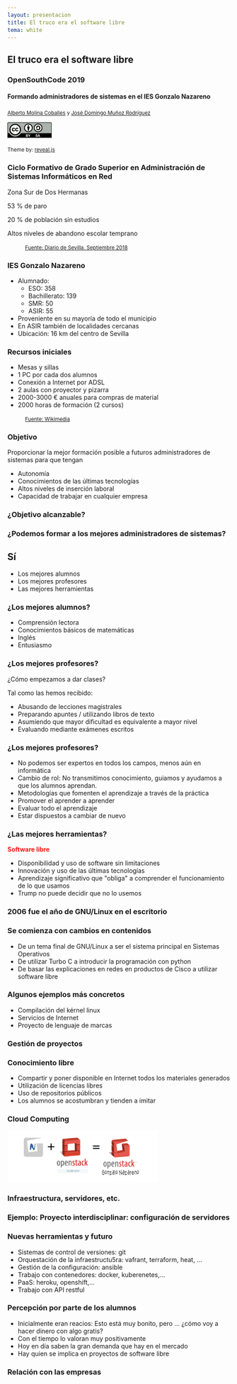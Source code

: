 ```yaml
---
layout: presentacion
title: El truco era el software libre
tema: white
---
```

<section>
	<h2>El truco era el software libre</h2>
	<h3>OpenSouthCode 2019</h3>
	<h4>Formando administradores de sistemas en el IES Gonzalo Nazareno</h4>
		<small>
		<a href="http://albertomolina.wordpress.com">Alberto Molina Coballes</a> y
		<a href="http://www.josedomingo.org">José Domingo Muñoz Rodríguez</a>
		</small>
	<p>
		<a href="http://creativecommons.org/licenses/by-sa/3.0/">
		<img class="plain" src="img/cc_by_sa.png" width="100px" border="0"/></a>
	</p>
	<p><small>Theme by: <a href="http://lab.hakim.se/reveal-js/#/">reveal.js</a></small></p>
</section>

<section>
  <section>
  <h3>Ciclo Formativo de Grado Superior en Administración de Sistemas 
  Informáticos en Red</h3>
  </section>
  <section data-background="img/campus.jpg">
  <p style="position: absolute; z-index: 1; top: 1200%;"><span
  style="color: rgb(255,255,255);">European Higher Education Area con
  ISCED-5</span></p>
  </section>
  <section data-background="img/panorama.png">
  <p>Zona Sur de Dos Hermanas</p>
  <p>53 % de paro</p>
  <p>20 % de población sin estudios</p>
  <p>Altos niveles de abandono escolar temprano</p>
  <p style="text-align: left; position: relative; left: 40px;"><small><a href="https://www.diariodesevilla.es/sevilla/pobreza-exclusion-marginalidad-barrios-sevilla_0_1284472134.html">Fuente: Diario de Sevilla. Septiembre 2018</a></small></p>
  </section>
  <section>
  <h3>IES Gonzalo Nazareno</h3>
  <ul>
	<li>Alumnado:
	<ul>
	 <li>ESO: 358</li>
	 <li>Bachillerato: 139</li>
	 <li>SMR: 50</li>
	 <li>ASIR: 55</li>
	</ul></li>
    <li>Proveniente en su mayoría de todo el municipio</li>
    <li>En ASIR también de localidades cercanas</li>
    <li>Ubicación: 16 km del centro de Sevilla</li>
    </ul>
  </section>
  <section data-background="img/CentroTIC.png">
  <h3>Recursos iniciales</h3>
  <ul>
  <li>Mesas y sillas</li>
  <li>1 PC por cada dos alumnos</li>
  <li>Conexión a Internet por ADSL</li>
  <li>2 aulas con proyector y pizarra</li>
  <li>2000-3000 € anuales para compras de material</li>
  <li>2000 horas de formación (2 cursos)</li>
  </ul>
  <p style="text-align: left; position: relative; left: 40px;"><small><a href="https://upload.wikimedia.org/wikipedia/commons/6/66/CentroTIC.png">Fuente: Wikimedia</a></small></p>
  </section>
  <section>
  <h3>Objetivo</h3>
  <p>Proporcionar la mejor formación posible a futuros administradores de sistemas para que tengan</p>
  <ul>
  <li>Autonomía</li>
  <li>Conocimientos de las últimas tecnologías</li>
  <li>Altos niveles de inserción laboral</li>
  <li>Capacidad de trabajar en cualquier empresa</li>
  </ul>
  </section>
  <section>
  <h3>¿Objetivo alcanzable?</h3>
  </section>
</section>
<section>
<section>
<h3>¿Podemos formar a los mejores administradores de sistemas?</h3>
<h2>Sí</h2>
<ul>
<li>Los mejores alumnos</li>
<li>Los mejores profesores</li>
<li>Las mejores herramientas</li>
</ul>
</section>
<section>
<h3>¿Los mejores alumnos?</h3>
<ul>
<li>Comprensión lectora</li>
<li>Conocimientos básicos de matemáticas</li>
<li>Inglés</li>
<li>Entusiasmo</li>
</ul>
</section>
<section>
<h3>¿Los mejores profesores?</h3>
<p>¿Cómo empezamos a dar clases?</p>
<p>Tal como las hemos recibido:</p>
<ul>
<li>Abusando de lecciones magistrales</li>
<li>Preparando apuntes / utilizando libros de texto</li>
<li>Asumiendo que mayor dificultad es equivalente a mayor nivel</li>
<li>Evaluando mediante exámenes escritos</li>
</ul>
</section>
<section>
<h3>¿Los mejores profesores?</h3>
<ul>
<li>No podemos ser expertos en todos los campos, menos aún en informática</li>
<li>Cambio de rol: No transmitimos conocimiento, guiamos y ayudamos a que los alumnos aprendan.</li>
<li>Metodologı́as que fomenten el aprendizaje a través de la práctica</li>
<li>Promover el aprender a aprender</li>
<li>Evaluar todo el aprendizaje</li>
<li>Estar dispuestos a cambiar de nuevo</li>
</ul>
</section>
<section>
<h3>¿Las mejores herramientas?</h3>
<p><strong><span style="color: rgb(255,25,25);">Software libre</span></strong></p>
<ul>
<li>Disponibilidad y uso de software sin limitaciones</li>
<li>Innovación y uso de las últimas tecnologías</li>
<li>Aprendizaje significativo que "obliga" a comprender el funcionamiento de lo que usamos</li>
<li>Trump no puede decidir que no lo usemos</li>
</ul>
</section>
</section>
<section data-background="https://wiki.debian.org/DebianArt/Themes/futurePrototype?action=AttachFile&do=get&target=login-1920x1080.png">
<h3>2006 fue el año de GNU/Linux en el escritorio</h3>
</section>
<section>
<h3>Se comienza con cambios en contenidos</h3>
<ul>
<li>De un tema final de GNU/Linux a ser el sistema principal en Sistemas Operativos</li>
<li>De utilizar Turbo C a introducir la programación con python</li>
<li>De basar las explicaciones en redes en productos de Cisco a utilizar software libre</li>
</ul>
</section>
<section>
<h3>Algunos ejemplos más concretos</h3>
<ul>
<li>Compilación del kérnel linux</li>
<li>Servicios de Internet</li>
<li>Proyecto de lenguaje de marcas</li>
</ul>
</section>
<section data-background="img/redmine.png">
<h3>Gestión de proyectos</h3>
</section>
<section>
<h3>Conocimiento libre</h3>
<ul>
<li>Compartir y poner disponible en Internet todos los materiales generados</li>
<li>Utilización de licencias libres</li>
<li>Uso de repositorios públicos</li>
<li>Los alumnos se acostumbran y tienden a imitar</li>
</ul>
</section>
<section>
<h3>Cloud Computing</h3>
<img src="img/opengonzalo.png" alt="Logo opengonzalo"/>
</section>
<section>
<h3>Infraestructura, servidores, etc.</h3>
</section>
<section>
<h3>Ejemplo: Proyecto interdisciplinar: configuración de servidores</h3>
</section>
<section data-background="img/devops.png">
<h3>Nuevas herramientas y futuro</h3>
<ul>
<li>Sistemas de control de versiones: git</li>
<li>Orquestación de la infraestructu5ra: vafrant, terraform, heat, ...</li>
<li>Gestión de la configuración: ansible</li>
<li>Trabajo con contenedores: docker, kuberenetes,...</li>
<li>PaaS: heroku, openshift,...</li>
<li>Trabajo con API restful</li>
</ul>
</section>
<section>
<h3>Percepción por parte de los alumnos</h3>
<ul>
<li>Inicialmente eran reacios: Esto está muy bonito, pero ... ¿cómo voy a hacer dinero con algo gratis?</li>
<li>Con el tiempo lo valoran muy positivamente</li>
<li>Hoy en día saben la gran demanda que hay en el mercado</li>
<li>Hay quien se implica en proyectos de software libre</li>
</ul>
</section>
<section>
<h3>Relación con las empresas</h3>
</section>
